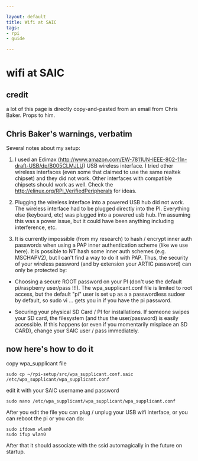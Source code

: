 ```yaml
---

layout: default
title: Wifi at SAIC
tags: 
- rpi
- guide

---
```


# wifi at SAIC

## credit

a lot of this page is directly copy-and-pasted from an email from Chris Baker. Props to him.

## Chris Baker's warnings, verbatim

Several notes about my setup:

1.  I used an Edimax (http://www.amazon.com/EW-7811UN-IEEE-802-11n-draft-USB/dp/B005CLMJLU) USB wireless interface.  I tried other wireless interfaces (even some that claimed to use the same realtek chipset) and they did not work.  Other interfaces with compatible chipsets should work as well.  Check the http://elinux.org/RPi_VerifiedPeripherals for ideas. 

2. Plugging the wireless interface into a powered USB hub did not work.  The wireless interface had to be plugged directly into the PI.  Everything else (keyboard, etc) was plugged into a powered usb hub.  I'm assuming this was a power issue, but it could have been anything including interference, etc.

3. It is currently impossible (from my research) to hash / encrypt inner auth passwords when using a PAP inner authentication scheme (like we use here).  It is possible to NT hash some inner auth schemes (e.g. MSCHAPV2), but I can't find a way to do it with PAP.  Thus, the security of your wireless password (and by extension your ARTIC password) can only be protected by:

*	Choosing a secure ROOT password on your PI (don't use the default pi/raspberry user/pass !!!).  The wpa_supplicant.conf file is limited to root access, but the default "pi" user is set up as a a passwordless sudoer by default, so sudo vi ... gets you in if you have the pi password.

*	 Securing your physical SD Card / PI for installations.  If someone swipes your SD card, the filesystem (and thus the user/password) is easily accessible.  If this happens (or even if you momentarily misplace an SD CARD), change your SAIC user / pass immediately.

## now here's how to do it

copy wpa_supplicant file

	sudo cp ~/rpi-setup/src/wpa_supplicant.conf.saic /etc/wpa_supplicant/wpa_supplicant.conf

edit it with your SAIC username and password

	sudo nano /etc/wpa_supplicant/wpa_supplicant/wpa_supplicant.conf

After you edit the file you can plug / unplug your USB wifi interface, or you can reboot the pi or you can do:

	sudo ifdown wlan0
	sudo ifup wlan0

After that it should associate with the ssid automagically in the future on startup.